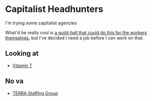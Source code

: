 # Capitalist Headhunters

I'm trying some capitalist agencies

What'd be really cool is [a guild-hall that could do this for the workers themselves](26phs-f9mxb-59846-v54f1-zv1nc), but I've decided I need a job before I can work on that.

## Looking at

- [Vitamin T](https://vitamintalent.com/talent/jobs/)

## No va

- [TERRA Staffing Group](https://www.terrastaffinggroup.com/)
